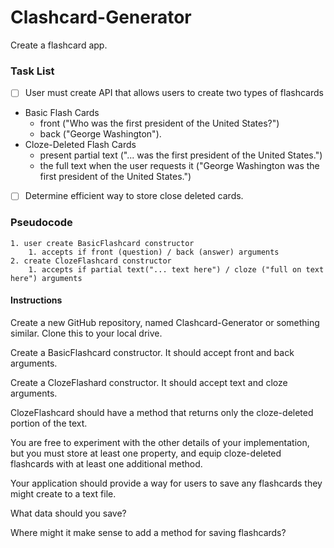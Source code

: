# Clashcard-Generator

Create a flashcard app.

### Task List

- [ ] User must create API that allows users to create two types of flashcards
- Basic Flash Cards
    - front ("Who was the first president of the United States?")
    - back ("George Washington").
- Cloze-Deleted Flash Cards
    - present partial text ("... was the first president of the United States.")
    - the full text when the user requests it ("George Washington was the first president of the United States.")
- [ ] Determine efficient way to store close deleted cards.



### Pseudocode

    1. user create BasicFlashcard constructor
        1. accepts if front (question) / back (answer) arguments
    2. create ClozeFlashcard constructor
        1. accepts if partial text("... text here") / cloze ("full on text here") arguments

#### Instructions

Create a new GitHub repository, named Clashcard-Generator or something similar. Clone this to your local drive.

Create a BasicFlashcard constructor. It should accept front and back arguments.

Create a ClozeFlashard constructor. It should accept text and cloze arguments.

ClozeFlashcard should have a method that returns only the cloze-deleted portion of the text.

You are free to experiment with the other details of your implementation, but you must store at least one property, and equip cloze-deleted flashcards with at least one additional method.

Your application should provide a way for users to save any flashcards they might create to a text file.

What data should you save?

Where might it make sense to add a method for saving flashcards?
